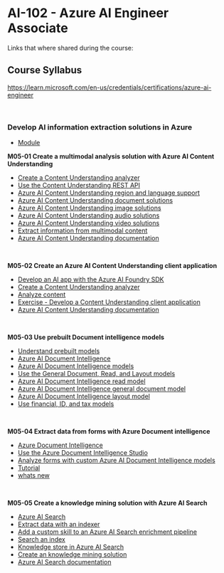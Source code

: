 # AI-102 - Azure AI Engineer Associate
Links that where shared during the course:

## Course Syllabus
https://learn.microsoft.com/en-us/credentials/certifications/azure-ai-engineer

<br>

### Develop AI information extraction solutions in Azure
- [Module](https://learn.microsoft.com/en-gb/training/paths/ai-extract-information/)

<B>M05-01 Create a multimodal analysis solution with Azure AI Content Understanding</B>
- [Create a Content Understanding analyzer](https://learn.microsoft.com/en-gb/training/modules/analyze-content-ai/03-create-analyzer)
- [Use the Content Understanding REST API](https://learn.microsoft.com/en-gb/training/modules/analyze-content-ai/04-use-api)
- [Azure AI Content Understanding region and language support](https://learn.microsoft.com/en-us/azure/ai-services/content-understanding/language-region-support)
- [Azure AI Content Understanding document solutions](https://learn.microsoft.com/en-us/azure/ai-services/content-understanding/document/overview)
- [Azure AI Content Understanding image solutions](https://learn.microsoft.com/en-us/azure/ai-services/content-understanding/image/overview)
- [Azure AI Content Understanding audio solutions](https://learn.microsoft.com/en-us/azure/ai-services/content-understanding/audio/overview)
- [Azure AI Content Understanding video solutions](https://learn.microsoft.com/en-us/azure/ai-services/content-understanding/video/overview)
- [Extract information from multimodal content](https://microsoftlearning.github.io/mslearn-ai-information-extraction/Instructions/Labs/01-content-understanding.html)
- [Azure AI Content Understanding documentation](https://learn.microsoft.com/en-us/azure/ai-services/content-understanding/)

<br>

<B>M05-02 Create an Azure AI Content Understanding client application</B>
- [Develop an AI app with the Azure AI Foundry SDK](https://learn.microsoft.com/en-us/training/modules/ai-foundry-sdk/)
- [Create a Content Understanding analyzer](https://learn.microsoft.com/en-gb/training/modules/analyze-content-ai-api/03-create-analyzer)
- [Analyze content](https://learn.microsoft.com/en-gb/training/modules/analyze-content-ai-api/04-analyze)
- [Exercise - Develop a Content Understanding client application](https://go.microsoft.com/fwlink/?linkid=2320464)
- [Azure AI Content Understanding documentation](https://learn.microsoft.com/en-gb/training/modules/analyze-content-ai-api/07-summary)

<br>

<B>M05-03 Use prebuilt Document intelligence models</B>
- [Understand prebuilt models](https://learn.microsoft.com/en-gb/training/modules/use-prebuilt-form-recognizer-models/2-understand-prebuilt-models?pivots=csharp)
- [Azure AI Document Intelligence](https://learn.microsoft.com/en-us/azure/ai-services/document-intelligence/overview?view=doc-intel-4.0.0)
- [Azure AI Document Intelligence models](https://learn.microsoft.com/en-us/azure/ai-services/document-intelligence/model-overview?view=doc-intel-4.0.0)
- [Use the General Document, Read, and Layout models](https://learn.microsoft.com/en-gb/training/modules/use-prebuilt-form-recognizer-models/3-use-general-document-read-layout-models)
- [Azure AI Document Intelligence read model](https://learn.microsoft.com/en-us/azure/ai-services/document-intelligence/prebuilt/read?view=doc-intel-4.0.0&tabs=sample-code)
- [Azure AI Document Intelligence general document model](https://learn.microsoft.com/en-us/azure/ai-services/document-intelligence/prebuilt/general-document?view=doc-intel-4.0.0)
- [Azure AI Document Intelligence layout model](https://learn.microsoft.com/en-us/azure/ai-services/document-intelligence/prebuilt/layout?view=doc-intel-4.0.0&tabs=rest%2Csample-code)
- [Use financial, ID, and tax models](https://learn.microsoft.com/en-gb/training/modules/use-prebuilt-form-recognizer-models/4-use-financial-id-tax-models)

<br>

<B>M05-04 Extract data from forms with Azure Document intelligence</B>
- [Azure Document Intelligence](https://learn.microsoft.com/en-gb/training/modules/work-form-recognizer/2-what-form-recognizer)
- [Use the Azure Document Intelligence Studio](https://learn.microsoft.com/en-gb/training/modules/work-form-recognizer/9-form-recognizer-studio)
- [Analyze forms with custom Azure AI Document Intelligence models](https://go.microsoft.com/fwlink/?linkid=2322032)
- [Tutorial](https://learn.microsoft.com/en-us/previous-versions/azure/search/cognitive-search-custom-skill-form)
- [whats new](https://learn.microsoft.com/en-us/azure/ai-services/document-intelligence/whats-new?view=doc-intel-4.0.0)

<br>

<B>M05-05 Create a knowledge mining solution with Azure AI Search</B>
- [Azure AI Search](https://learn.microsoft.com/en-gb/training/modules/ai-knowldge-mining/2-azure-ai-search)
- [Extract data with an indexer](https://learn.microsoft.com/en-gb/training/modules/ai-knowldge-mining/3-index)
- [Add a custom skill to an Azure AI Search enrichment pipeline](https://learn.microsoft.com/en-us/azure/search/cognitive-search-custom-skill-interface)
- [Search an index](https://learn.microsoft.com/en-gb/training/modules/ai-knowldge-mining/5-search-index)
- [Knowledge store in Azure AI Search](https://learn.microsoft.com/en-us/azure/search/knowledge-store-concept-intro?tabs=portal)
- [Create an knowledge mining solution](https://go.microsoft.com/fwlink/?linkid=2320469)
- [Azure AI Search documentation](https://learn.microsoft.com/en-us/azure/search/)

<br>

